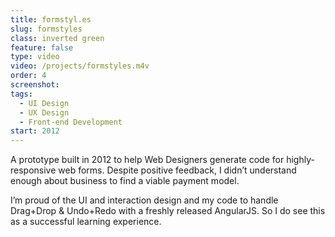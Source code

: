```yaml
---
title: formstyl.es
slug: formstyles
class: inverted green
feature: false
type: video
video: /projects/formstyles.m4v
order: 4
screenshot: 
tags:
  - UI Design
  - UX Design
  - Front-end Development
start: 2012
---
```

A prototype built in 2012 to help Web Designers generate code for highly-responsive web forms. Despite positive feedback, I didn’t understand enough about business to find a viable payment model.

I’m proud of the UI and interaction design and my code to handle Drag+Drop & Undo+Redo with a freshly released AngularJS. So I do see this as a successful learning experience.